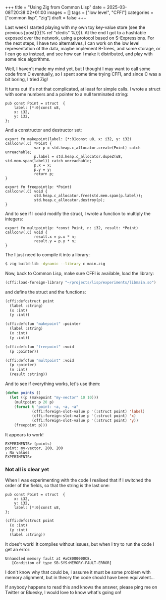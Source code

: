 +++
title = "Using Zig from Common Lisp"
date = 2025-03-08T20:38:02+01:00
images = []
tags = ["low level", "CFFI"]
categories = ["common lisp", "zig"]
draft = false
+++

Last week I started playing with my own toy key-value store (see the
previous [post]({{% ref "cledis" %}})). At the end I got to a
hashtable exposed over the network, using a protocol based on
S-Expressions. For the next steps, I have two alternatives, I can work
on the low level representation of the data, maybe implement B-Trees,
and some storage, or I can go up instead, and see how can I make it
distributed, and play with some nice algorithms.

Well, I haven't made my mind yet, but I thought I may want to call
some code from C eventually, so I spent some time trying CFFI, and
since C was a bit boring, I tried Zig!

It turns out it's not that complicated, at least for simple calls. I
wrote a struct with some numbers and a pointer to a null terminated
string:

```zig
pub const Point = struct  {
    label: [*:0]const u8,
    x: i32,
    y: i32,
};
```

And a constructor and destructor set:

```zig
export fn makepoint(label: [*:0]const u8, x: i32, y: i32)
callconv(.C) *Point {
             var p = std.heap.c_allocator.create(Point) catch unreachable;
             p.label = std.heap.c_allocator.dupeZ(u8, std.mem.span(label)) catch unreachable;
             p.x = x;
             p.y = y;
             return p;
}

export fn freepoint(p: *Point)
callconv(.C) void {
             std.heap.c_allocator.free(std.mem.span(p.label));
             std.heap.c_allocator.destroy(p);
}
```

And to see if I could modify the struct, I wrote a function to
multiply the integers:

```zig
export fn multpoint(p: *const Point, n: i32, result: *Point)
callconv(.C) void {
             result.x = p.x * n;
             result.y = p.y * n;
}
```

The I just need to compile it into a library:
```bash
$ zig build-lib -dynamic --library c main.zig
```

Now, back to Common Lisp, make sure CFFI is available, load the library:

```lisp
(cffi:load-foreign-library "~/projects/lisp/experiments/libmain.so")
```

and define the struct and the functions:

```lisp
(cffi:defcstruct point
  (label :string)
  (x :int)
  (y :int))

(cffi:defcfun "makepoint" :pointer
  (label :string)
  (x :int)
  (y :int))

(cffi:defcfun "freepoint" :void
  (p :pointer))

(cffi:defcfun "multpoint" :void
  (p :pointer)
  (n :int)
  (result :string))
```

And to see if everything works, let's use them:

```lisp
(defun points ()
  (let ((p (makepoint "my-vector" 10 10)))
    (multpoint p 20 p)
    (format t "point: ~a, ~a, ~a"
            (cffi:foreign-slot-value p '(:struct point) 'label)
            (cffi:foreign-slot-value p '(:struct point) 'x)
            (cffi:foreign-slot-value p '(:struct point) 'y))
    (freepoint p)))
```

It appears to work!

```
EXPERIMENTS> (points)
point: my-vector, 200, 200
; No values
EXPERIMENTS> 
```

### Not all is clear yet
When I was experimenting with the code I realised that if I switched
the order of the fields, so that the string is the last one:

```zig
pub const Point = struct  {
    x: i32,
    y: i32,
    label: [*:0]const u8,
};
```

```lisp
(cffi:defcstruct point
  (x :int)
  (y :int)
  (label :string))
```

It does't work! It compiles without issues, but when I try to run the
code I get an error:

```
Unhandled memory fault at #xC8000000C8.
   [Condition of type SB-SYS:MEMORY-FAULT-ERROR]
```

I don't know why that could be, I assume it must be some problem with
memory alignment, but in theory the code should have been equivalent...

If anybody happens to read this and knows the answer, please ping me
on Twitter or Bluesky, I would love to know what's going on!
